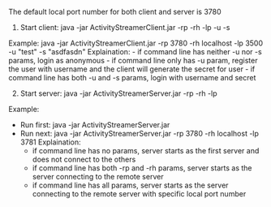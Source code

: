 The default local port number for both client and server is 3780

1. Start client:
java -jar ActivityStreamerClient.jar -rp <serverPortNumber> -rh <anyServerName> -lp <localPortNumber> -u <userName> -s <secret>

  Example:
    java -jar ActivityStreamerClient.jar -rp 3780 -rh localhost -lp 3500 -u "test" -s "asdfasdn"
  Explaination:
    - if command line has neither -u nor -s params, login as anonymous
    - if command line only has -u param, register the user with username and the client will generate the secret for user
    - if command line has both -u and -s params, login with username and secret

2. Start server:
java -jar ActivityStreamerServer.jar -rp <anyPortNumber> -rh <anyServerName> -lp <localPortNumber>

  Example:
- Run first: java -jar ActivityStreamerServer.jar
- Run next: java -jar ActivityStreamerServer.jar -rp 3780 -rh localhost -lp 3781
    Explaination:
    - if command line has no params, server starts as the first server and does not connect to the others
    - if command line has both -rp and -rh params, server starts as the server connecting to the remote server
    - if command line has all params, server starts as the server connecting to the remote server with specific local port number
